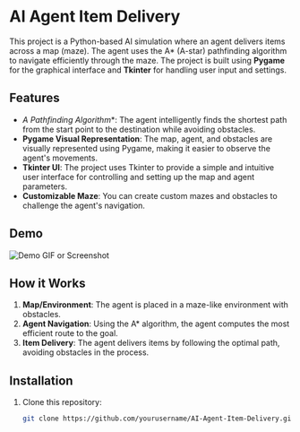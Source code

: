 # AI Agent Item Delivery

This project is a Python-based AI simulation where an agent delivers items across a map (maze). The agent uses the A* (A-star) pathfinding algorithm to navigate efficiently through the maze. The project is built using **Pygame** for the graphical interface and **Tkinter** for handling user input and settings.

## Features

- **A* Pathfinding Algorithm**: The agent intelligently finds the shortest path from the start point to the destination while avoiding obstacles.
- **Pygame Visual Representation**: The map, agent, and obstacles are visually represented using Pygame, making it easier to observe the agent's movements.
- **Tkinter UI**: The project uses Tkinter to provide a simple and intuitive user interface for controlling and setting up the map and agent parameters.
- **Customizable Maze**: You can create custom mazes and obstacles to challenge the agent's navigation.

## Demo

![Demo GIF or Screenshot](https://path_to_demo_image_or_gif)

## How it Works

1. **Map/Environment**: The agent is placed in a maze-like environment with obstacles.
2. **Agent Navigation**: Using the A* algorithm, the agent computes the most efficient route to the goal.
3. **Item Delivery**: The agent delivers items by following the optimal path, avoiding obstacles in the process.

## Installation

1. Clone this repository:
   ```bash
   git clone https://github.com/yourusername/AI-Agent-Item-Delivery.git
